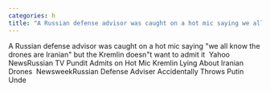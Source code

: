 ```yaml
---
categories: h
title: "A Russian defense advisor was caught on a hot mic saying we all know the drones are Iranian but the Kremlin doesnt want to admit it  Yahoo News"
---
```

A Russian defense advisor was caught on a hot mic saying "we all know the drones are Iranian" but the Kremlin doesn"t want to admit it&nbsp;&nbsp;Yahoo NewsRussian TV Pundit Admits on Hot Mic Kremlin Lying About Iranian Drones&nbsp;&nbsp;NewsweekRussian Defense Adviser Accidentally Throws Putin Unde
